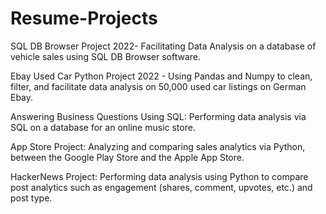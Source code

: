 # Resume-Projects 
SQL DB Browser Project 2022- Facilitating Data Analysis on a database of vehicle sales using SQL DB Browser software.

Ebay Used Car Python Project 2022 - Using Pandas and Numpy to clean, filter, and facilitate data analysis on 50,000 used car listings on German Ebay.

Answering Business Questions Using SQL: Performing data analysis via SQL on a database for an online music store.


App Store Project: Analyzing and comparing sales analytics via Python, between the Google Play Store and the Apple App Store.


HackerNews Project: Performing data analysis using Python to compare post analytics such as engagement (shares, comment, upvotes, etc.) and post type.

